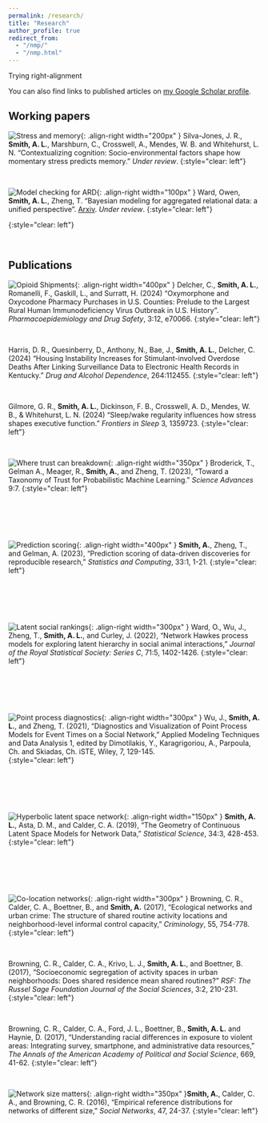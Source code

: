 ```yaml
---
permalink: /research/
title: "Research"
author_profile: true
redirect_from: 
  - "/nmp/"
  - "/nmp.html"
---
```

Trying right-alignment

You can also find links to published articles on [my Google Scholar profile](https://scholar.google.com/citations?user=8Ber9F0AAAAJ&hl=en&oi=sra).

Working papers
----
![Stress and memory](/images/Jillian.png){: .align-right width="200px" } Silva-Jones, J. R., **Smith, A. L.**, Marshburn, C., Crosswell, A., Mendes, W. B. and Whitehurst, L. N. “Contextualizing cognition: Socio-environmental factors shape how momentary stress predicts memory.” *Under review*.
{:style="clear: left"}


 <br /> 


![Model checking for ARD](/images/ARD_small.png){: .align-right width="100px" } Ward, Owen, **Smith, A. L.**, Zheng, T. “Bayesian modeling for aggregated relational data:  a unified perspective”. [Arxiv](http://arxiv.org/abs/2506.21353). *Under review*. 
{:style="clear: left"}


{:style="clear: left"}


 <br /> 



Publications 
-----
![Opioid Shipments](/images/ARCOS_nolegend.png){: .align-right width="400px" } Delcher, C., **Smith, A. L.**, Romanelli, F., Gaskill, L., and Surratt, H. (2024) “Oxymorphone and Oxycodone Pharmacy Purchases in U.S. Counties: Prelude to the Largest Rural Human Immunodeficiency Virus Outbreak in U.S. History”. *Pharmacoepidemiology and Drug Safety*, 3:12, e70066. 
{:style="clear: left"}


 <br /> 

 
Harris, D. R., Quesinberry, D., Anthony, N., Bae, J., **Smith, A. L.**, Delcher, C. (2024) “Housing Instability Increases for Stimulant-involved Overdose Deaths After Linking Surveillance Data to Electronic Health Records in Kentucky.” *Drug and Alcohol Dependence*, 264:112455. 
{:style="clear: left"}


 <br /> 

 
Gilmore, G. R., **Smith, A. L.**, Dickinson, F. B., Crosswell, A. D., Mendes, W. B., & Whitehurst, L. N. (2024) “Sleep/wake regularity influences how stress shapes executive function.” *Frontiers in Sleep* 3, 1359723. 
{:style="clear: left"}


 <br /> 

 
![Where trust can breakdown](/images/Taxonomy.png){: .align-right width="350px" }  Broderick, T., Gelman A., Meager, R., **Smith, A.**, and Zheng, T. (2023), “Toward a Taxonomy of Trust for Probabilistic Machine Learning.”  *Science Advances* 9:7. 
{:style="clear: left"}


 <br /> 
 <br /> 
 <br /> 
 <br /> 

 
![Prediction scoring](/images/PredScoring.png){: .align-right width="400px" } **Smith, A.**, Zheng, T., and Gelman, A. (2023), “Prediction scoring of data-driven discoveries for reproducible research,” *Statistics and Computing*, 33:1, 1-21. 
{:style="clear: left"}


 <br /> 
 <br /> 
 <br /> 
 <br /> 

 
![Latent social rankings](/images/OwenMMHP.png){: .align-right width="300px" } Ward, O., Wu, J., Zheng, T., **Smith, A. L.**, and Curley, J. (2022), “Network Hawkes process models for exploring latent hierarchy in social animal interactions,” *Journal of the Royal Statistical Society: Series C*, 71:5, 1402-1426. 
{:style="clear: left"}


 <br /> 
 <br /> 
 <br /> 
 <br /> 

 
![Point process diagnostics](/images/Jing.png){: .align-right width="300px" } Wu, J., **Smith, A. L.**, and Zheng, T. (2021), “Diagnostics and Visualization of Point Process Models for Event Times on a Social Network,” Applied Modeling Techniques and Data Analysis 1, edited by Dimotilakis, Y., Karagrigoriou, A., Parpoula, Ch. and Skiadas, Ch.  iSTE, Wiley, 7, 129-145.  
{:style="clear: left"}


 <br /> 
 <br /> 
 <br /> 
 <br /> 

 
![Hyperbolic latent space network](/images/Hyperbola3.png){: .align-right width="150px" } **Smith, A. L.**, Asta, D. M., and Calder, C. A. (2019), “The Geometry of Continuous Latent Space Models for Network Data,” *Statistical Science*, 34:3, 428-453. 
{:style="clear: left"}


 <br /> 
  <br /> 
 <br /> 
 <br /> 


 
![Co-location networks](/images/Browning.png){: .align-right width="300px" } Browning, C. R., Calder, C. A., Boettner, B., and **Smith, A.** (2017), “Ecological networks and urban crime:  The structure of shared routine activity locations and neighborhood-level informal control capacity,” *Criminology*, 55, 754-778. 
{:style="clear: left"}


 <br /> 


Browning, C. R., Calder, C. A., Krivo, L. J., **Smith, A. L.**, and Boettner, B. (2017), “Socioeconomic segregation of activity spaces in urban neighborhoods:  Does shared residence mean shared routines?” *RSF:  The Russel Sage Foundation Journal of the Social Sciences*, 3:2, 210-231. 
{:style="clear: left"}


 <br /> 


Browning, C. R., Calder, C. A., Ford, J. L., Boettner, B., **Smith, A. L.** and Haynie, D. (2017), “Understanding racial differences in exposure to violent areas:  Integrating survey, smartphone, and administrative data resources,” *The Annals of the American Academy of Political and Social Science*, 669, 41-62. 
{:style="clear: left"}


 <br /> 

 
![Network size matters](/images/SocialNetworks.png){: .align-right width="350px" }**Smith, A.**, Calder, C. A., and Browning, C. R. (2016), “Empirical reference distributions for networks of different size,” *Social Networks*, 47, 24-37. 
{:style="clear: left"}
